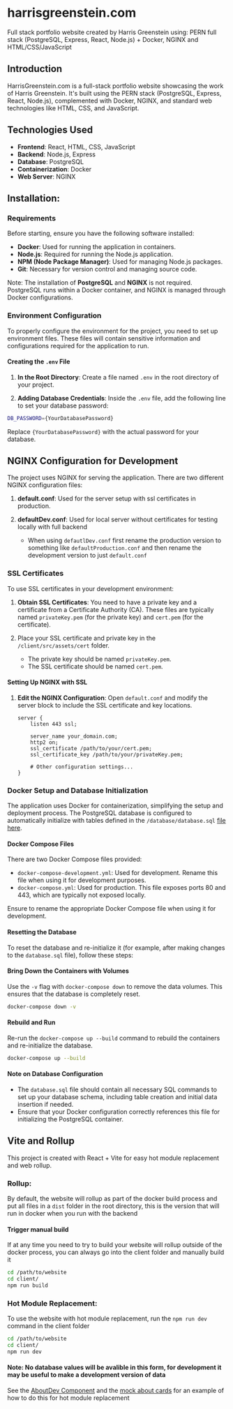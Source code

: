 # harrisgreenstein.com
Full stack portfolio website created by Harris Greenstein using: PERN full stack (PostgreSQL, Express, React, Node.js) + Docker, NGINX and HTML/CSS/JavaScript

## Introduction

HarrisGreenstein.com is a full-stack portfolio website showcasing the work of Harris Greenstein. It's built using the PERN stack (PostgreSQL, Express, React, Node.js), complemented with Docker, NGINX, and standard web technologies like HTML, CSS, and JavaScript.

## Technologies Used

- **Frontend**: React, HTML, CSS, JavaScript
- **Backend**: Node.js, Express
- **Database**: PostgreSQL
- **Containerization**: Docker
- **Web Server**: NGINX

## Installation: 

### Requirements

Before starting, ensure you have the following software installed:

- **Docker**: Used for running the application in containers.
- **Node.js**: Required for running the Node.js application.
- **NPM (Node Package Manager)**: Used for managing Node.js packages.
- **Git**: Necessary for version control and managing source code.

Note: The installation of **PostgreSQL** and **NGINX** is not required. PostgreSQL runs within a Docker container, and NGINX is managed through Docker configurations.

### Environment Configuration

To properly configure the environment for the project, you need to set up environment files. These files will contain sensitive information and configurations required for the application to run.

#### Creating the `.env` File

1. **In the Root Directory**:
   Create a file named `.env` in the root directory of your project.

2. **Adding Database Credentials**:
   Inside the `.env` file, add the following line to set your database password:
```bash
DB_PASSWORD={YourDatabasePassword}
```
Replace `{YourDatabasePassword}` with the actual password for your database.

## NGINX Configuration for Development

The project uses NGINX for serving the application. There are two different NGINX configuration files:

1. **default.conf**: Used for the server setup with ssl certificates in production.
2. **defaultDev.conf**: Used for local server without certificates for testing locally with full backend

   -  When using `defautlDev.conf` first rename the production version to something like `defaultProduction.conf` and then rename the development version to just `default.conf`

### SSL Certificates

To use SSL certificates in your development environment:

1. **Obtain SSL Certificates**:
   You need to have a private key and a certificate from a Certificate Authority (CA). These files are typically named `privateKey.pem` (for the private key) and `cert.pem` (for the certificate).
   
3. Place your SSL certificate and private key in the `/client/src/assets/cert` folder.
   - The private key should be named `privateKey.pem`.
   - The SSL certificate should be named `cert.pem`.

#### Setting Up NGINX with SSL

1. **Edit the NGINX Configuration**:
   Open `default.conf` and modify the server block to include the SSL certificate and key locations.

   ```nginx
   server {
       listen 443 ssl;
   
       server_name your_domain.com;
       http2 on;
       ssl_certificate /path/to/your/cert.pem;
       ssl_certificate_key /path/to/your/privateKey.pem;

       # Other configuration settings...
   }
### Docker Setup and Database Initialization

The application uses Docker for containerization, simplifying the setup and deployment process. The PostgreSQL database is configured to automatically initialize with tables defined in the `/database/database.sql` [file here](/database/database.sql).

#### Docker Compose Files

There are two Docker Compose files provided:

- `docker-compose-development.yml`: Used for development. Rename this file when using it for development purposes.
- `docker-compose.yml`: Used for production. This file exposes ports 80 and 443, which are typically not exposed locally.

Ensure to rename the appropriate Docker Compose file when using it for development.

#### Resetting the Database

To reset the database and re-initialize it (for example, after making changes to the `database.sql` file), follow these steps:

#### Bring Down the Containers with Volumes

Use the `-v` flag with `docker-compose down` to remove the data volumes. This ensures that the database is completely reset.

```bash
docker-compose down -v
```

#### Rebuild and Run

Re-run the `docker-compose up --build` command to rebuild the containers and re-initialize the database.

```bash
docker-compose up --build
```

#### Note on Database Configuration

- The `database.sql` file should contain all necessary SQL commands to set up your database schema, including table creation and initial data insertion if needed.
- Ensure that your Docker configuration correctly references this file for initializing the PostgreSQL container.

## Vite and Rollup

This project is created with React + Vite for easy hot module replacement and web rollup. 

### Rollup:
By default, the website will rollup as part of the docker build process and put all files in a `dist` folder in the root directory, this is the version that will run in docker when you run with the backend

#### Trigger manual build

If at any time you need to try to build your website will rollup outside of the docker process, you can always go into the client folder and manually build it

```bash
cd /path/to/website
cd client/
npm run build
```

### Hot Module Replacement:

To use the website with hot module replacement, run the `npm run dev` command in the client folder
```bash
cd /path/to/website
cd client/
npm run dev
```
#### Note: No database values will be avalible in this form, for development it may be useful to make a development version of data
See the [AboutDev Component](/client/src/components/About/AboutDev.jsx) and the [mock about cards](/client/src/components/About/mockAboutCards.js) for an example of how to do this for hot module replacement
